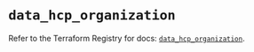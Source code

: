 # `data_hcp_organization`

Refer to the Terraform Registry for docs: [`data_hcp_organization`](https://registry.terraform.io/providers/hashicorp/hcp/0.100.0/docs/data-sources/organization).
